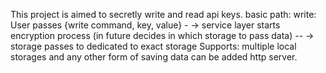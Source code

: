 This project is aimed to secretly write and read api keys.
basic path:
write: User passes {write command, key, value} -
-> service layer starts encryption process (in future decides in which storage to pass data) --
-> storage passes to dedicated to exact storage
Supports: multiple local storages and any other form of saving data
          can be added http server.



